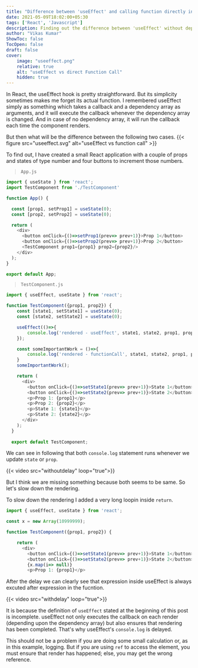 ```yaml
---
title: "Difference between 'useEffect' and calling function directly inside a component."
date: 2021-05-09T18:02:00+05:30
tags: ['React', 'Javascript']
description: Finding out the difference between 'useEffect' without dependency array and executing function directly.
author: "Vikas Kumar"
ShowToc: false
TocOpen: false
draft: false
cover:
    image: "useeffect.png"
    relative: true
    alt: "useEffect vs direct Function Call"
    hidden: true
---
```


In React, the useEffect hook is pretty straightforward. But its simplicity sometimes makes me forget its actual function. I remembered useEffect simply as something which takes a callback and a dependency array as arguments, and it will execute the callback whenever the dependency array is changed. And in case of no dependency array, it will run the callback each time the component renders.

But then what will be the difference between the following two cases.
{{< figure src="useeffect.svg" alt="useEffect vs function call" >}}

To find out, I have created a small React application with a couple of props and states of type number and four buttons to increment those numbers.

> ````App.js````
````js {linenos=table}
import { useState } from 'react';
import TestComponent from './TestComponent'

function App() {

  const [prop1, setProp1] = useState(0);
  const [prop2, setProp2] = useState(0);

  return (
    <div>
      <button onClick={()=>setProp1(prev=> prev+1)}>Prop 1</button>
      <button onClick={()=>setProp2(prev=> prev+1)}>Prop 2</button>
      <TestComponent prop1={prop1} prop2={prop2}/>
    </div>
  );
}

export default App;
````

> ````TestComponent.js````
````js {linenos=table}
import { useEffect, useState } from 'react';

function TestComponent({prop1, prop2}) {
    const [state1, setState1] = useState(0);
    const [state2, setState2] = useState(0);

    useEffect(()=>{
        console.log('rendered - useEffect', state1, state2, prop1, prop2);
    });

    const someImportantWork = ()=>{
        console.log('rendered - functionCall', state1, state2, prop1, prop2);
    }
    someImportantWork();

    return (
      <div>
        <button onClick={()=>setState1(prev=> prev+1)}>State 1</button>
        <button onClick={()=>setState2(prev=> prev+1)}>State 2</button>
        <p>Prop 1: {prop1}</p>
        <p>Prop 2: {prop2}</p>
        <p>State 1: {state1}</p>
        <p>State 2: {state2}</p>
      </div>
    );
  }
  
  export default TestComponent;
````

We can see in following that both `console.log` statement runs whenever we update `state` or `prop`.

{{< video src="withoutdelay" loop="true">}}

But I think we are missing something because both seems to be same. So let's slow down the rendering. 

To slow down the rendering I added a very long loopin inside `return`.

````js {linenos=table}
import { useEffect, useState } from 'react';

const x = new Array(10999999);

function TestComponent({prop1, prop2}) {
````
````js {linenos=table, linenostart=18}
    return (
      <div>
        <button onClick={()=>setState1(prev=> prev+1)}>State 1</button>
        <button onClick={()=>setState2(prev=> prev+1)}>State 2</button>
        {x.map(i=> null)}
        <p>Prop 1: {prop1}</p>
````

After the delay we can clearly see that expression inside useEffect is always excuted after expression in the fucntion.

{{< video src="withdelay" loop="true">}}

It is because the definition of `useEffect` stated at the beginning of this post is incomplete. useEffect not only executes the callback on each render (depending upon the dependency array) but also ensures that rendering has been completed. That's why useEffect's `console.log` is delayed. 


This should not be a problem if you are doing some small calculation or, as in this example, logging. But if you are using `ref` to access the element, you must ensure that render has happened; else, you may get the wrong reference. 
